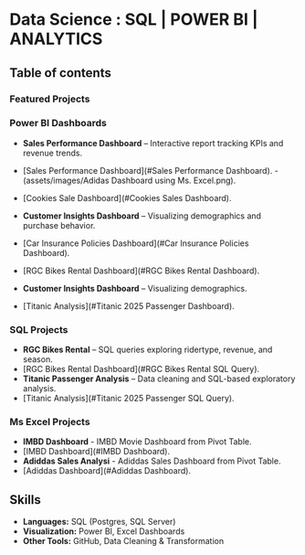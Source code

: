 # Data Science : SQL | POWER BI | ANALYTICS


## Table of contents
### Featured Projects
### Power BI Dashboards

- **Sales Performance Dashboard** – Interactive report tracking KPIs and revenue trends.  
- [Sales Performance Dashboard](#Sales Performance Dashboard).
-(assets/images/Adidas Dashboard using Ms. Excel.png).
- [Cookies Sale Dashboard](#Cookies Sales Dashboard).
  

- **Customer Insights Dashboard** – Visualizing demographics and purchase behavior.
- [Car Insurance Policies Dashboard](#Car Insurance Policies Dashboard).
- [RGC Bikes Rental Dashboard](#RGC Bikes Rental Dashboard).
  

- **Customer Insights Dashboard** – Visualizing demographics.
- [Titanic Analysis](#Titanic 2025 Passenger Dashboard).
  

### SQL Projects  
- **RGC Bikes Rental** – SQL queries exploring ridertype, revenue, and season.
- [RGC Bikes Rental Dashboard](#RGC Bikes Rental SQL Query).
- **Titanic Passenger Analysis** – Data cleaning and SQL-based exploratory analysis.
- [Titanic Analysis](#Titanic 2025 Passenger SQL Query).


### Ms Excel Projects
- **IMBD Dashboard** - IMBD Movie Dashboard from Pivot Table.
- [IMBD Dashboard](#IMBD Dashboard).
- **Adiddas Sales Analysi** - Adiddas Sales Dashboard from Pivot Table.
- [Adiddas Dashboard](#Adiddas Dashboard).

 
## Skills  
- **Languages:** SQL (Postgres, SQL Server)  
- **Visualization:** Power BI, Excel Dashboards  
- **Other Tools:** GitHub, Data Cleaning & Transformation  

